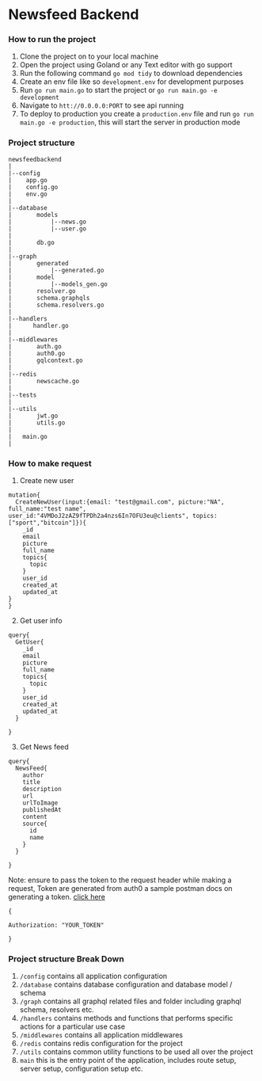 # Newsfeed Backend


### How to run the project
1. Clone the project on to your local machine
2. Open the project using Goland or any Text editor with go support
3. Run the following command `go mod tidy` to download dependencies
4. Create an env file like so `development.env` for development purposes
5. Run `go run main.go` to start the project or `go run main.go -e development`
6. Navigate to `htt://0.0.0.0:PORT` to see api running
7. To deploy to production you create a `production.env` file and run `go run main.go -e production`,
this will start the server in production mode

### Project structure

````
newsfeedbackend
|
|--config
|    app.go
|    config.go
|    env.go
|
|--database
|       models
|           |--news.go
|           |--user.go
|
|       db.go
|
|--graph
|       generated
|           |--generated.go
|       model
|           |--models_gen.go
|       resolver.go
|       schema.graphqls
|       schema.resolvers.go
|
|--handlers
|      handler.go 
|
|--middlewares
|       auth.go
|       auth0.go
|       gqlcontext.go
|
|--redis
|       newscache.go
|
|--tests
|
|--utils
|       jwt.go
|       utils.go
|
|   main.go
|

````

### How to make request

1. Create new user

```
mutation{
  CreateNewUser(input:{email: "test@gmail.com", picture:"NA", full_name:"test name", user_id:"4VMDoJ2zAZ9fTPDh2a4nzs6In7OFU3eu@clients", topics:["sport","bitcoin"]}){
    _id
    email
    picture
    full_name
    topics{
      topic
    }
    user_id
    created_at
    updated_at
}
}

```
2. Get user info

```
query{
  GetUser{
    _id
    email
    picture
    full_name
    topics{
      topic
    }
    user_id
    created_at
    updated_at
  }
  
}
```
3. Get News feed

```
query{
  NewsFeed{
    author
    title
    description
    url
    urlToImage
    publishedAt
    content
    source{
      id
      name
    }
  }
  
}
```

Note: ensure to pass the token to the request header while making a request, Token are generated from auth0 a sample postman 
docs on generating a token. [click here](https://documenter.getpostman.com/view/12847208/2s935vjz6r)

```
{

Authorization: "YOUR_TOKEN"

}
```



### Project structure Break Down
1. `/config` contains all application configuration
2. `/database` contains database configuration and database model / schema
3. `/graph` contains all graphql related files and folder including graphql schema, resolvers etc.
4. `/handlers` contains methods and functions that performs specific actions for a particular use case
5. `/middlewares` contains all application middlewares
6. `/redis` contains redis configuration for the project
7. `/utils` contains common utility functions to be used all over the project
8. `main` this is the entry point of the application, includes route setup, server setup, configuration setup etc.